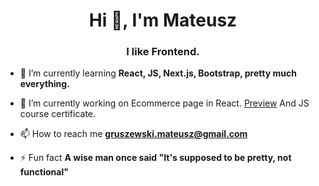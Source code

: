 
<h1 align="center">Hi 👋, I'm Mateusz</h1>
<h3 align="center">I like Frontend.</h3>

- 🌱 I’m currently learning **React, JS, Next.js, Bootstrap, pretty much everything.**

- 🔭 I’m currently working on Ecommerce page in React. [Preview](https://imgupload.pl/zdjecie/desktop-preview.21tBV) And JS course certificate.

- 📫 How to reach me **gruszewski.mateusz@gmail.com**

- ⚡ Fun fact **A wise man once said "It's supposed to be pretty, not functional"**

